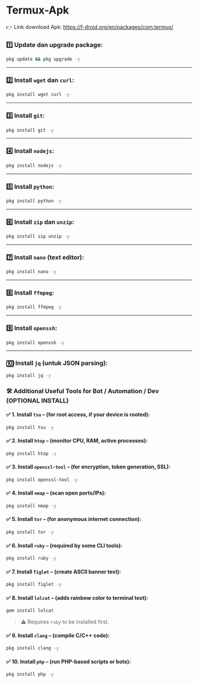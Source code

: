 # Termux-Apk

👉 Link download Apk: https://f-droid.org/en/packages/com.termux/

### 1️⃣ Update dan upgrade package:

```bash
pkg update && pkg upgrade -y
```

---

### 2️⃣ Install `wget` dan `curl`:

```bash
pkg install wget curl -y
```

---

### 3️⃣ Install `git`:

```bash
pkg install git -y
```

---

### 4️⃣ Install `nodejs`:

```bash
pkg install nodejs -y
```

---

### 5️⃣ Install `python`:

```bash
pkg install python -y
```

---

### 6️⃣ Install `zip` dan `unzip`:

```bash
pkg install zip unzip -y
```

---

### 7️⃣ Install `nano` (text editor):

```bash
pkg install nano -y
```

---

### 8️⃣ Install `ffmpeg`:

```bash
pkg install ffmpeg -y
```

---

### 9️⃣ Install `openssh`:

```bash
pkg install openssh -y
```

---

### 🔟 Install `jq` (untuk JSON parsing):

```bash
pkg install jq -y
```

### 🛠️ Additional Useful Tools for Bot / Automation / Dev (OPTIONAL INSTALL)

#### ✅ 1. Install `tsu` – (for root access, if your device is rooted):

```bash
pkg install tsu -y
```
#### ✅ 2. Install `htop` – (monitor CPU, RAM, active processes):

```bash
pkg install htop -y
```
#### ✅ 3. Install `openssl-tool` – (for encryption, token generation, SSL):

```bash
pkg install openssl-tool -y
```
#### ✅ 4. Install `nmap` – (scan open ports/IPs):

```bash
pkg install nmap -y
```
#### ✅ 5. Install `tor` – (for anonymous internet connection):

```bash
pkg install tor -y
```
#### ✅ 6. Install `ruby` – (required by some CLI tools):

```bash
pkg install ruby -y
```
#### ✅ 7. Install `figlet` – (create ASCII banner text):

```bash
pkg install figlet -y
```
#### ✅ 8. Install `lolcat` – (adds rainbow color to terminal text):

```bash
gem install lolcat
```
> ⚠️ Requires `ruby` to be installed first.

#### ✅ 9. Install `clang` – (compile C/C++ code):

```bash
pkg install clang -y
```
#### ✅ 10. Install `php` – (run PHP-based scripts or bots):

```bash
pkg install php -y
```
